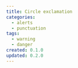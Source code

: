 ```yaml
---
title: Circle exclamation
categories:
  - alerts
  - punctuation
tags:
  - warning
  - danger
created: 0.1.0
updated: 0.2.0
---
```

